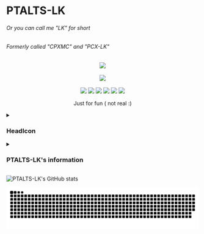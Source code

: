 # PTALTS-LK
###### Or you can call me "LK" for short
###### Formerly called "CPXMC" and "PCX-LK"

<p align="center">
  <a href="https://skillicons.dev">
    <img src="https://skillicons.dev/icons?i=linux,git,github,md,py,vim,godot" />
  </a>
</p>
<p align="center">
  <a href="https://skillicons.dev">
    <img src="https://komarev.com/ghpvc/?username=PTALTS-LK&style=for-the-badge" />
  </a>
</p>
<p align="center">
  <img src="https://img.shields.io/badge/Android-3DDC84?style=for-the-badge&logo=android&logoColor=white" />
  <img src="https://img.shields.io/badge/Arduino-00979D?style=for-the-badge&logo=Arduino&logoColor=white" />
  <img src="https://img.shields.io/badge/espressif-E7352C?style=for-the-badge&logo=espressif&logoColor=white" />
  <img src="https://img.shields.io/badge/ArchLinux-1793D1?style=for-the-badge&logo=archlinux&logoColor=white" />
  <img src="https://img.shields.io/badge/Raspberry%20Pi-A22846?style=for-the-badge&logo=Raspberry%20Pi&logoColor=white" />
  <img src="https://img.shields.io/badge/VirtualBox-21416b?style=for-the-badge&logo=VirtualBox&logoColor=white" />
</p>
<p align="center">
  Just for fun ( not real :)
</p>
<details><summary>

### HeadIcon

</summary>
  <details><summary>Notice</summary>

  #### 使用/修改这个图标请遵循CC-BY-NC-SA 3.0协议（[这里](https://github.com/PTALTS-LK/PTALTS-LK/tree/main/HeadIcons)提供.xcf源文件）
  #### To use/modify this icon, follow the CC-BY-NC-SA 3.0 protocol (.xcf source file available [here](https://github.com/PTALTS-LK/PTALTS-LK/tree/main/HeadIcons))

  </details>

![head image](/HeadIcons/2023-8-23/PTALTS-LK.png)

#### © 2023 PTALTS-LK，All rights reserved.

</details>
<details><summary>

### PTALTS-LK's information

</summary>

A student

Linux user (ARCH is BEST!!!)(Debian/sid made me broken :(

Like computer technology，microcontroller development (such as Arduino, ESP32)

But not proficient in any programming language

Very like playing rhythm games(even homemade controllers) and sandbox games

![Top Langs](https://github-readme-stats.vercel.app/api/top-langs/?username=PTALTS-LK&theme=algolia)
  
</details>

![PTALTS-LK's GitHub stats](https://github-readme-stats.vercel.app/api?username=PTALTS-LK&show_icons=true&theme=algolia)

<picture>
  <source
    media="(prefers-color-scheme: dark)"
    srcset="https://raw.githubusercontent.com//PTALTS-LK/Profile-snake-gif/output/github-contribution-grid-snake-dark.svg"
  />
  <source
    media="(prefers-color-scheme: light)"
    srcset="https://raw.githubusercontent.com//PTALTS-LK/Profile-snake-gif/output/github-contribution-grid-snake.svg"
  />
  <img
    alt="github contribution grid snake animation"
    src="https://raw.githubusercontent.com//PTALTS-LK/Profile-snake-gif/output/github-contribution-grid-snake.svg"
  />
</picture>
